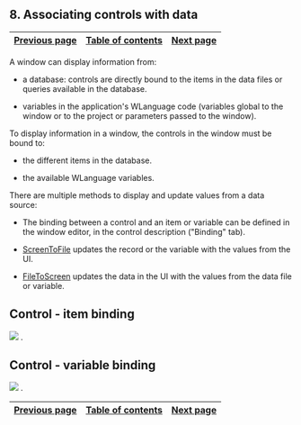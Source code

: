 
## 8. Associating controls with data
			

| [Previous page](../Concepts_WD/1410087056.md) | [Table of contents](../Concepts_WD/1410087098.md) | [Next page](../Concepts_WD/1410087058.md) |
| --- | --- | --- |



<a name="NOTE1"></a>
<a name="NOTE1_1"></a>
A window can display information from:

- a database: controls are directly bound to the items in the data files or queries available in the database.

- variables in the application's WLanguage code (variables global to the window or to the project or parameters passed to the window).


To display information in a window, the controls in the window must be bound to:

- the different items in the database.

- the available WLanguage variables.




There are multiple methods to display and update values from a data source:

- The binding between a control and an item or variable can be defined in the window editor, in the control description ("Binding" tab).

- [ScreenToFile](../WDLang4/3044146.md) updates the record or the variable with the values from the UI.

- [FileToScreen](../WDLang4/3044210.md) updates the data in the UI with the values from the data file or variable.




<a name="NOTE2"></a>
<a name="NOTE2_1"></a>


## Control - item binding
<a name="control_item_binding_ELTTEXTE000137"></a>
![](https://doc.pcsoft.fr/en-US/images/image.awp?langid=3&name=P62-Associer%20les%20champs%20et%20les%20donn%E9es.svg)
.

<a name="NOTE3"></a>
<a name="NOTE3_1"></a>


## Control - variable binding
<a name="control_variable_binding_ELTTEXTE000164"></a>
![](https://doc.pcsoft.fr/en-US/images/image.awp?langid=3&name=P63-Associer%20les%20champs%20et%20les%20donn%E9es-2.svg)
.

| [Previous page](../Concepts_WD/1410087056.md) | [Table of contents](../Concepts_WD/1410087098.md) | [Next page](../Concepts_WD/1410087058.md) |
| --- | --- | --- |




